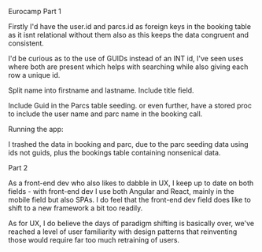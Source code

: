 Eurocamp Part 1

Firstly I'd have the user.id and parcs.id as foreign keys in the booking table as it isnt relational without them also as this keeps the data congruent and consistent.

I'd be curious as to the use of GUIDs instead of an INT id, I've seen uses where both are present which helps with searching while also giving each row a unique id.

Split name into firstname and lastname. Include title field.

Include Guid in the Parcs table seeding. or even further, have a stored proc to include the user name and parc name in the booking call.


Running the app:

I trashed the data in booking and parc, due to the parc seeding data using ids not guids, plus the bookings table containing nonsenical data.


Part 2

As a front-end dev who also likes to dabble in UX, I keep up to date on both fields - with front-end dev I use both Angular and React, mainly in the mobile field but also SPAs. I do feel that the front-end dev field does like to shift to a new framework a bit too readily.

As for UX, I do believe the days of paradigm shifting is basically over, we've reached a level of user familiarity with design patterns that reinventing those would require far too much retraining of users.